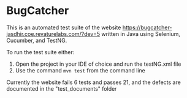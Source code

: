 # BugCatcher

This is an automated test suite of the website https://bugcatcher-jasdhir.coe.revaturelabs.com/?dev=5
written in Java using Selenium, Cucumber, and TestNG.

To run the test suite either:
1) Open the project in your IDE of choice and run the testNG.xml file
2) Use the command `mvn test` from the command line

Currently the website fails 6 tests and passes 21, and the defects are documented
in the "test\_documents" folder
